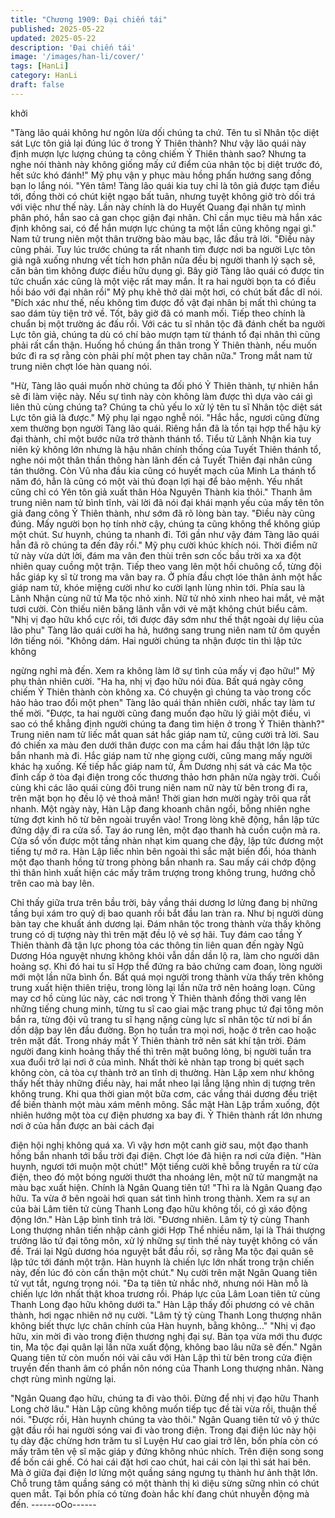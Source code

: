```yaml
---
title: "Chương 1909: Đại chiến tái"
published: 2025-05-22
updated: 2025-05-22
description: 'Đại chiến tái'
image: '/images/han-li/cover/'
tags: [HanLi]
category: HanLi
draft: false
---
```


khởi

"Tàng lão quái không hư ngôn lừa dối chúng ta chứ. Tên tu sĩ
Nhân tộc diệt sát Lực tôn giả lại đúng lúc ở trong Ỷ Thiên thành?
Như vậy lão quái này định mượn lực lượng chúng ta công chiếm
Ỷ Thiên thành sao? Nhưng ta nghe nói thành này không giống
mấy cứ điểm của nhân tộc bị diệt trước đó, hết sức khó đánh!" Mỹ
phụ vận y phục màu hồng phấn hướng sang đồng bạn lo lắng nói.
"Yên tâm! Tàng lão quái kia tuy chỉ là tôn giả được tạm điều tới,
đồng thời có chút kiệt ngạo bất tuân, nhưng tuyệt không giở trò
dối trá với việc như thế này. Lần này chính là do Huyết Quang đại
nhân tự mình phân phó, hắn sao cả gan chọc giận đại nhân. Chỉ
cần mục tiêu mà hắn xác định không sai, có để hắn mượn lực
chúng ta một lần cũng không ngại gì." Nam tử trung niên một thân
trường bào màu bạc, lắc đầu trả lời.
"Điều này cũng phải. Tuy lúc trước chúng ta rất nhanh tìm được
nơi ba người Lực tôn giả ngã xuống nhưng vết tích hơn phân nửa
đều bị người thanh lý sạch sẽ, căn bản tìm không được điều hữu
dụng gì. Bây giờ Tàng lão quái có được tin tức chuẩn xác cũng là
một việc rất may mắn. Ít ra hai người bọn ta có điều hồi báo với
đại nhân rồi" Mỹ phụ khẽ thở dài một hơi, có chút bất đắc dĩ nói.
"Đích xác như thế, nếu không tìm được đồ vật đại nhân bị mất thì
chúng ta sao dám tùy tiện trở về. Tốt, bây giờ đã có manh mối.
Tiếp theo chính là chuẩn bị một trường ác đấu rồi. Với các tu sĩ
nhân tộc đã đánh chết ba người Lực tôn giả, chúng ta dù có chí
bảo mượn tạm từ thánh tổ đại nhân thì cũng phải rất cẩn thận.
Huống hồ chúng ẩn thân trong Ỷ Thiên thành, nếu muốn bức đi ra
sợ rằng còn phải phí một phen tay chân nữa." Trong mắt nam tử
trung niên chợt lóe hàn quang nói.

"Hừ, Tàng lão quái muốn nhờ chúng ta đối phó Ỷ Thiên thành, tự
nhiên hắn sẽ đi làm việc này. Nếu sự tình này còn không làm
được thì dựa vào cái gì liên thủ cùng chúng ta? Chúng ta chủ yếu
lo xử lý tên tu sĩ Nhân tộc diệt sát Lực tôn giả là được." Mỹ phụ lại
ngạo nghễ nói.
"Hắc hắc, ngươi cũng đừng xem thường bọn người Tàng lão quái.
Riêng hắn đã là tồn tại hợp thể hậu kỳ đại thành, chỉ một bước
nữa trở thành thánh tổ. Tiểu tử Lãnh Nhận kia tuy niên kỷ không
lớn nhưng là hậu nhân chính thống của Tuyết Thiên thánh tổ,
nghe nói một thân thần thông hàn lãnh đến cả Tuyết Thiên đại
nhân cũng tán thưởng. Còn Vũ nha đầu kia cũng có huyết mạch
của Minh La thánh tổ năm đó, hẳn là cũng có một vài thủ đoạn lợi
hại để bảo mệnh. Yếu nhất cũng chỉ có Yên tôn giả xuất thân Hỏa
Nguyên Thành kia thôi." Thanh âm trung niên nam tử bình tĩnh,
vài lời đã nói đại khái mạnh yếu của mấy tên tôn giả đang công Ỷ
Thiên thành, như sớm đã rõ lòng bàn tay.
"Điều này cũng đúng. Mấy người bọn họ tính nhờ cậy, chúng ta
cũng không thể không giúp một chút. Sư huynh, chúng ta nhanh
đi. Tới gần như vậy đám Tàng lão quái hẳn đã rõ chúng ta đến
đây rồi." Mỹ phụ cười khúc khích nói.
Thời điểm nữ tử này vừa dứt lời, đám ma vân đen thùi trên sơn
cốc bầu trời xa xa đột nhiên quay cuồng một trận. Tiếp theo vang
lên một hồi chuông cổ, từng đội hắc giáp kỵ sĩ từ trong ma vân
bay ra.
Ở phía đầu chợt lóe thân ảnh một hắc giáp nam tử, khóe miệng
cười như ko cười lạnh lùng nhìn tới. Phía sau là Lãnh Nhận cùng
nữ tử Ma tộc nhỏ xinh.
Nữ tử nhỏ xinh nheo hai mắt, vẻ mặt tươi cười. Còn thiếu niên
băng lãnh vẫn với vẻ mặt không chút biểu cảm.
"Nhị vị đạo hữu khổ cực rồi, tới được đây sớm như thế thật ngoài
dự liệu của lão phu" Tàng lão quái cười ha hả, hướng sang trung
niên nam tử ôm quyền lớn tiếng nói.
"Không dám. Hai người chúng ta nhận được tin thì lập tức không

ngừng nghỉ mà đến. Xem ra không làm lỡ sự tình của mấy vị đạo
hữu!" Mỹ phụ thản nhiên cười.
"Ha ha, nhị vị đạo hữu nói đùa. Bất quá ngày công chiếm Ỷ Thiên
thành còn không xa. Có chuyện gì chúng ta vào trong cốc hảo
hảo trao đổi một phen" Tàng lão quái thản nhiên cười, nhấc tay
làm tư thế mời.
"Được, ta hai người cũng đang muốn đạo hữu lý giải một điều, vì
sao có thể khẳng định người chúng ta đang tìm hiện ở trong Ỷ
Thiên thành?" Trung niên nam tử liếc mắt quan sát hắc giáp nam
tử, cũng cười trả lời.
Sau đó chiến xa màu đen dưới thân được con ma cầm hai đầu
thật lớn lập tức bắn nhanh mà đi.
Hắc giáp nam tử nhẹ giọng cười, cũng mang mấy người khác hạ
xuống.
Kế tiếp hắc giáp nam tử, Âm Dương nhị sát và các Ma tộc đỉnh
cấp ở tòa đại điện trong cốc thương thảo hơn phân nửa ngày trời.
Cuối cùng khi các lão quái cùng đôi trung niên nam nữ này từ bên
trong đi ra, trên mặt bọn họ đều lộ vẻ thoả mãn!
Thời gian hơn mười ngày trôi qua rất nhanh.
Một ngày này, Hàn Lập đang khoanh chân ngồi, bỗng nhiên nghe
từng đợt kinh hô từ bên ngoài truyền vào!
Trong lòng khẽ động, hắn lập tức đứng dậy đi ra cửa sổ.
Tay áo rung lên, một đạo thanh hà cuồn cuộn mà ra. Cửa sổ vốn
được một tầng nhàn nhạt kim quang che đậy, lập tức đương một
tiếng tự mở ra.
Hàn Lập liếc nhìn bên ngoài thì sắc mặt biến đổi, hóa thành một
đạo thanh hồng từ trong phòng bắn nhanh ra. Sau mấy cái chớp
động thì thân hình xuất hiện các mấy trăm trượng trong không
trung, hướng chỗ trên cao mà bay lên.

Chỉ thấy giữa trưa trên bầu trời, bảy vầng thái dương lơ lửng
đang bị những tầng bụi xám tro quỷ dị bao quanh rồi bắt đầu lan
tràn ra. Như bị người dùng bàn tay che khuất ánh dương lại.
Đám nhân tộc trong thành vừa thấy không trung có dị tượng này
thì trên mặt đều lộ vẻ sợ hãi.
Tuy đám cao tầng Ỷ Thiên thành đã tận lực phong tỏa các thông
tin liên quan đến ngày Ngũ Dương Hóa nguyệt nhưng không khỏi
vẫn dần dần lộ ra, làm cho người dân hoảng sợ.
Khi đó hai tu sĩ Hợp thể đứng ra bảo chứng cam đoan, lòng
người mới một lần nữa bình ổn.
Bất quá mọi người trong thành vừa thấy trên không trung xuất
hiện thiên triệu, trong lòng lại lần nữa trở nên hoảng loạn.
Cũng may cơ hồ cùng lúc này, các nơi trong Ỷ Thiên thành đồng
thời vang lên những tiếng chung minh, từng tu sĩ cao giai mặc
trang phục tứ đại tông môn bắn ra, từng đội vũ trang tu sĩ hạng
nặng cùng lực sĩ nhân tộc từ nơi bí ẩn dồn dập bay lên đầu
đường.
Bọn họ tuần tra mọi nơi, hoặc ở trên cao hoặc trên mặt đất. Trong
nháy mắt Ỷ Thiên thành trở nên sát khí tận trời.
Đám người đang kinh hoảng thấy thế thì trên mặt buông lỏng, bị
người tuần tra xua đuổi trở lại nơi ở của mình. Nhất thời kẻ nhàn
tạp trong bị quét sạch không còn, cả tòa cự thành trở an tĩnh dị
thường.
Hàn Lập xem như không thấy hết thảy những điều này, hai mắt
nheo lại lẳng lặng nhìn dị tượng trên không trung.
Khi qua thời gian một bữa cơm, các vầng thái dương đều triệt để
biến thành một màu xám mênh mông. Sắc mặt Hàn Lập trầm
xuống, đột nhiên hướng một tòa cự điện phương xa bay đi.
Ỷ Thiên thành rất lớn nhưng nơi ở của hắn được an bài cách đại

điện hội nghị không quá xa.
Vì vậy hơn một canh giờ sau, một đạo thanh hồng bắn nhanh tới
bầu trời đại điện. Chợt lóe đã hiện ra nơi cửa điện.
"Hàn huynh, ngươi tới muộn một chút!" Một tiếng cười khẽ bỗng
truyền ra từ cửa điện, theo đó một bóng người thướt tha nhoáng
lên, một nữ tử mangmặt na màu bạc xuất hiện.
Chính là Ngân Quang tiên tử!
"Thì ra là Ngân Quang đạo hữu. Ta vừa ở bên ngoài hơi quan sát
tình hình trong thành. Xem ra sự an của bài Lâm tiên tử cùng
Thanh Long đạo hữu không tồi, có gì xáo động động lớn." Hàn
Lập bình tĩnh trả lời.
"Đương nhiên. Lâm tỷ tỷ cùng Thanh Long thượng nhân tiến nhập
cảnh giới Hợp Thể nhiều năm, lại là Thái thượng trưởng lão tứ đại
tông môn, xử lý những sự tình thế này tuyệt không có vấn đề. Trái
lại Ngũ dương hóa nguyệt bắt đầu rồi, sợ rằng Ma tộc đại quân sẽ
lập tức tới đánh một trận. Hàn huynh là chiến lực lớn nhất trong
trận chiến này, đến lúc đó còn cẩn thận một chút." Nụ cười trên
mặt Ngân Quang tiên tử vụt tắt, ngưng trọng nói.
"Đa tạ tiên tử nhắc nhở, nhưng nói Hàn mỗ là chiến lực lớn nhất
thật khoa trương rồi. Pháp lực của Lâm Loan tiên tử cùng Thanh
Long đạo hữu không dưới ta." Hàn Lập thấy đối phương có vẻ
chân thành, hơi ngạc nhiên nở nụ cười.
"Lâm tỷ tỷ cùng Thanh Long thượng nhân không biết thực lực
chân chính của Hàn huynh, bằng không..."
"Nhị vị đạo hữu, xin mời đi vào trong điện thương nghị đại sự. Bản
tọa vừa mới thu được tin, Ma tộc đại quân lại lần nữa xuất động,
không bao lâu nữa sẽ đến."
Ngân Quang tiên tử còn muốn nói vài câu với Hàn Lập thì từ bên
trong cửa điện truyền đến thanh âm có phần nôn nóng của Thanh
Long thượng nhân. Nàng chợt rùng mình ngừng lại.

"Ngân Quang đạo hữu, chúng ta đi vào thôi. Đừng để nhị vị đạo
hữu Thanh Long chờ lâu." Hàn Lập cũng không muốn tiếp tục đề
tài vừa rồi, thuận thế nói.
"Được rồi, Hàn huynh chúng ta vào thôi." Ngân Quang tiên tử vô ý
thức gật đầu rồi hai người sóng vai đi vào trong điện.
Trong đại điện lúc này hội tụ dày đặc chừng hơn trăm tu sĩ Luyện
Hư cao giai trở lên, bốn phía còn có mấy trăm tên vệ sĩ mặc giáp
y đứng không nhúc nhích.
Trên điện song song để bốn cái ghế. Có hai cái đặt hơi cao chút,
hai cái còn lại thì sát hai bên.
Mà ở giữa đại điện lơ lửng một quầng sáng ngưng tụ thành hư
ảnh thật lớn.
Chỗ trung tâm quầng sáng có một thành thị kì diệu sừng sững
nhìn có chút quen mắt. Tại bốn phía có từng đoàn hắc khí đang
chút nhuyễn động mà đến.
------oOo------
